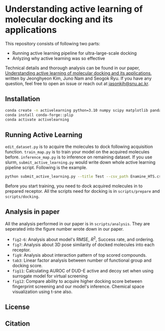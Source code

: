 # Understanding active learning of molecular docking and its applications
This repository consists of following two parts:

- Running active learning pipeline for ultra-large-scale docking
- Anlyzing why active learning was so effective

Technical details and thorough analysis can be found in our paper, [Understanding active learning of molecular docking and its applications](https://arxiv.org/abs/2406.12919), written by Jeonghyeon Kim, Juno Nam and Seogok Ryu. If you have any question, feel free to open an issue or reach out at jasonkjh@snu.ac.kr.

## Installation

``` bash
conda create -n activelearning python=3.10 numpy scipy matplotlib pandas scikit-learn pytorch pytorch-cuda=11.7 cuda=11.7 dgl parmap openbabel rdkit -c pytorch -c dglteam/label/cu117 -c nvidia -c conda-forge --override-channels
conda install conda-forge::plip
conda activate activelearning
```

## Running Active Learning

 `edit_dataset.py` is to acquire the molecules to dock following acquisition function. `train_map.py` is to train your model on the acquired molecules before. `inference_map.py` is to inference on remaining dataset.
If you use slurm, `submit_active_learning.py` would write down whole active learning pipeline script. Following is the example.
``` bash
python submit_active_learning.py --title Test --csv_path Enamine_HTS.csv --num_iter 10 
```

Before you start training, you need to dock acquired molecules in to prepared receptor. All the scripts need for docking is in `scripts/prepare` and `scripts/docking`.

## Analysis in paper

 All the analysis performed in our paper is in `scripts/analysis`. They are seperated into the figure number wrote down in our paper. 

- `fig2-6`: Analysis about model's RMSE, $R^2$, Success rate, and ordering. 
- `fig7`: Analysis about 3D pose similarity of docked molecules into each receptor.
- `fig9`: Analysis about interaction pattern of top scored compounds.  
- `tab3`: Linear factor analysis between number of functional group and docking score. 
- `fig11`: Calculating AUROC of DUD-E active and decoy set when using surrogate model for virtual screening
- `fig12`: Compare ability to acquire higher docking score between fingerprint screening and our model's inference. Chemical space visualization using t-sne also. 

## License

## Citation 
